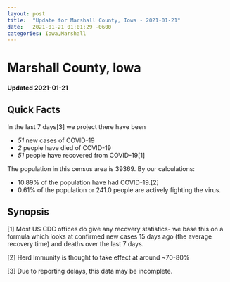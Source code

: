 ```yaml
---
layout: post
title:  "Update for Marshall County, Iowa - 2021-01-21"
date:   2021-01-21 01:01:29 -0600
categories: Iowa,Marshall
---
```


# Marshall County, Iowa
#### Updated 2021-01-21

## Quick Facts

In the last 7 days[3] we project there have been
- *51* new cases of COVID-19
- *2* people have died of COVID-19
- *51* people have recovered from COVID-19[1]

The population in this census area is 39369. By our calculations:
- 10.89% of the population have had COVID-19.[2]
- 0.61% of the population or 241.0 people are actively fighting the virus.

## Synopsis




[1] Most US CDC offices do give any recovery statistics- we base this on a formula which looks at confirmed new cases
15 days ago (the average recovery time) and deaths over the last 7 days.

[2] Herd Immunity is thought to take effect at around ~70-80%

[3] Due to reporting delays, this data may be incomplete.
 
    